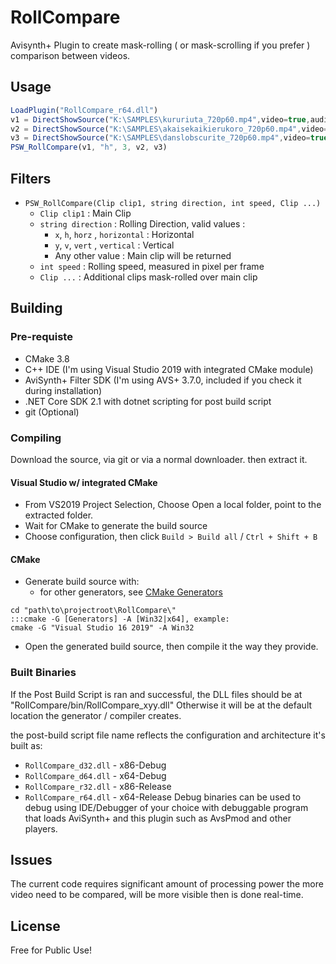# RollCompare
Avisynth+ Plugin to create mask-rolling ( or mask-scrolling if you prefer ) comparison between videos.

## Usage
```javascript
LoadPlugin("RollCompare_r64.dll")
v1 = DirectShowSource("K:\SAMPLES\kururiuta_720p60.mp4",video=true,audio=true)
v2 = DirectShowSource("K:\SAMPLES\akaisekaikierukoro_720p60.mp4",video=true,audio=false)
v3 = DirectShowSource("K:\SAMPLES\danslobscurite_720p60.mp4",video=true,audio=false)
PSW_RollCompare(v1, "h", 3, v2, v3)
```

## Filters
- `PSW_RollCompare(Clip clip1, string direction, int speed, Clip ...)`
  - `Clip clip1` : Main Clip
  - `string direction` : Rolling Direction, valid values :
    - `x`, `h`, `horz` , `horizontal` : Horizontal
    - `y`, `v`, `vert` , `vertical` : Vertical
    - Any other value : Main clip will be returned
  - `int speed` : Rolling speed, measured in pixel per frame
  - `Clip ...` : Additional clips mask-rolled over main clip

## Building
### Pre-requiste
- CMake 3.8
- C++ IDE (I'm using Visual Studio 2019 with integrated CMake module)
- AviSynth+ Filter SDK (I'm using AVS+ 3.7.0, included if you check it during installation)
- .NET Core SDK 2.1 with dotnet scripting for post build script
- git (Optional)

### Compiling
Download the source, via git or via a normal downloader. then extract it.
#### Visual Studio w/ integrated CMake
- From VS2019 Project Selection, Choose Open a local folder, point to the extracted folder.
- Wait for CMake to generate the build source
- Choose configuration, then click `Build > Build all` / `Ctrl + Shift + B`

#### CMake
- Generate build source with:
  - for other generators, see [CMake Generators](https://cmake.org/cmake/help/latest/manual/cmake-generators.7.html)
```batch
cd "path\to\projectroot\RollCompare\"
:::cmake -G [Generators] -A [Win32|x64], example:
cmake -G "Visual Studio 16 2019" -A Win32
```
- Open the generated build source, then compile it the way they provide.

### Built Binaries
If the Post Build Script is ran and successful, the DLL files should be at "RollCompare/bin/RollCompare_xyy.dll"
Otherwise it will be at the default location the generator / compiler creates.

the post-build script file name reflects the configuration and architecture it's built as:
- `RollCompare_d32.dll` - x86-Debug
- `RollCompare_d64.dll` - x64-Debug
- `RollCompare_r32.dll` - x86-Release
- `RollCompare_r64.dll` - x64-Release
Debug binaries can be used to debug using IDE/Debugger of your choice with debuggable program that 
loads AviSynth+ and this plugin such as AvsPmod and other players.

## Issues
The current code requires significant amount of processing power the more video need to
be compared, will be more visible then is done real-time.

## License
Free for Public Use!
